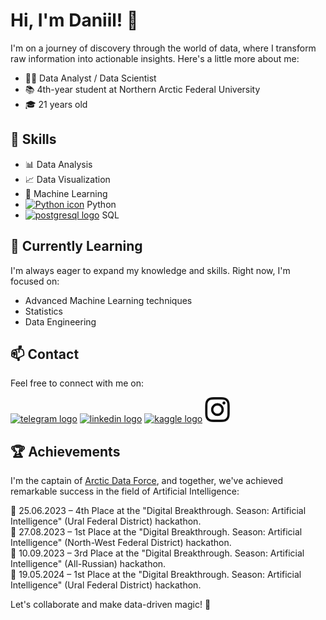 # Hi, I'm Daniil! 👋

I'm on a journey of discovery through the world of data, where I transform raw information into actionable insights. Here's a little more about me:

- 🧑‍💻 Data Analyst / Data Scientist
- 📚 4th-year student at Northern Arctic Federal University
- 🎓 21 years old

## 🔧 Skills

- 📊 Data Analysis
- 📈 Data Visualization
- 🤖 Machine Learning
- [<img src="https://cdn.jsdelivr.net/gh/devicons/devicon/icons/python/python-original.svg" width="20" height="20" alt="Python icon" />](https://www.python.org/) Python
- [<img src="https://cdn.jsdelivr.net/gh/devicons/devicon/icons/postgresql/postgresql-original.svg" width="20" height="20" alt="postgresql logo"  />](https://www.w3schools.com/sql/) SQL


## 🌱 Currently Learning

I'm always eager to expand my knowledge and skills. Right now, I'm focused on:

- Advanced Machine Learning techniques
- Statistics
- Data Engineering

## 📫 Contact

Feel free to connect with me on:

[<img src="https://raw.githubusercontent.com/maurodesouza/profile-readme-generator/master/src/assets/icons/social/telegram/default.svg" width="52" height="40" alt="telegram logo" />](https://t.me/dstish)
[<img src="https://raw.githubusercontent.com/maurodesouza/profile-readme-generator/master/src/assets/icons/social/linkedin/default.svg" width="52" height="40" alt="linkedin logo" />](https://www.linkedin.com/in/pokryshkin-daniil)
[<img src="https://cdn.jsdelivr.net/gh/devicons/devicon/icons/kaggle/kaggle-original.svg" height="40" alt="kaggle logo" />](https://www.kaggle.com/dsitsh)
[<img src="https://github.com/zenPidgin/instagram_svg/blob/master/instagram.svg" height="40" alt="instagram logo" />](https://www.instagram.com/dst1sh/)

## 🏆 Achievements

I'm the captain of [Arctic Data Force](https://github.com/Arctic-Data-Force), and together, we've achieved remarkable success in the field of Artificial Intelligence:

📍 25.06.2023 – 4th Place at the "Digital Breakthrough. Season: Artificial Intelligence" (Ural Federal District) hackathon.  
🥇 27.08.2023 – 1st Place at the "Digital Breakthrough. Season: Artificial Intelligence" (North-West Federal District) hackathon.  
🥉 10.09.2023 – 3rd Place at the "Digital Breakthrough. Season: Artificial Intelligence" (All-Russian) hackathon.  
🥇 19.05.2024 – 1st Place at the "Digital Breakthrough. Season: Artificial Intelligence" (Ural Federal District) hackathon.  

Let's collaborate and make data-driven magic! 🚀
